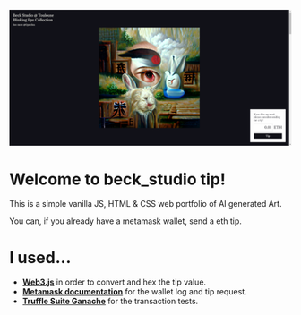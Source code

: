 ![altText](https://github.com/mkdir3/beck_tip/blob/main/screenshot.png)
# Welcome to beck_studio tip!

This is a simple vanilla JS, HTML & CSS web portfolio of AI generated Art.

You can, if you already have a metamask wallet, send a eth tip.

# I used...

- **[Web3.js](https://web3js.readthedocs.io/en/v1.7.3/)** in order to convert and hex the tip value.
- **[Metamask documentation](https://docs.metamask.io/guide/)** for the wallet log and tip request.
- **[Truffle Suite Ganache](https://trufflesuite.com/ganache/)** for the transaction tests.
